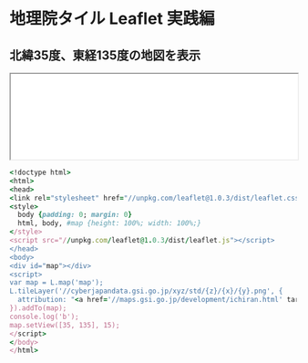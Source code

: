 # 地理院タイル Leaflet 実践編
## 北緯35度、東経135度の地図を表示

<iframe width="100%" src="html/35135.html"></iframe>

```ruby
<!doctype html>
<html>
<head>
<link rel="stylesheet" href="//unpkg.com/leaflet@1.0.3/dist/leaflet.css"/>
<style>
  body {padding: 0; margin: 0}
  html, body, #map {height: 100%; width: 100%;}
</style>
<script src="//unpkg.com/leaflet@1.0.3/dist/leaflet.js"></script>
</head>
<body>
<div id="map"></div>
<script>
var map = L.map('map');
L.tileLayer('//cyberjapandata.gsi.go.jp/xyz/std/{z}/{x}/{y}.png', {
  attribution: "<a href='//maps.gsi.go.jp/development/ichiran.html' target='_blank'>地理院タイル</a>"
}).addTo(map);
console.log('b');
map.setView([35, 135], 15);
</script>
</body>
</html>
```
